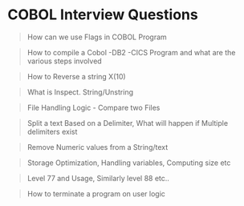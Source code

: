 # COBOL Interview Questions

> How can we use Flags in COBOL Program

> How to compile a Cobol -DB2 -CICS Program and what are the various steps involved

> How to Reverse a string X(10) 

> What is Inspect. String/Unstring

> File Handling Logic - Compare two Files 

> Split a text Based on a Delimiter, What will happen if Multiple delimiters exist

> Remove Numeric values from a String/text 

> Storage Optimization, Handling variables, Computing size etc

> Level 77 and Usage, Similarly level 88 etc..

> How to terminate a program on user logic

> 